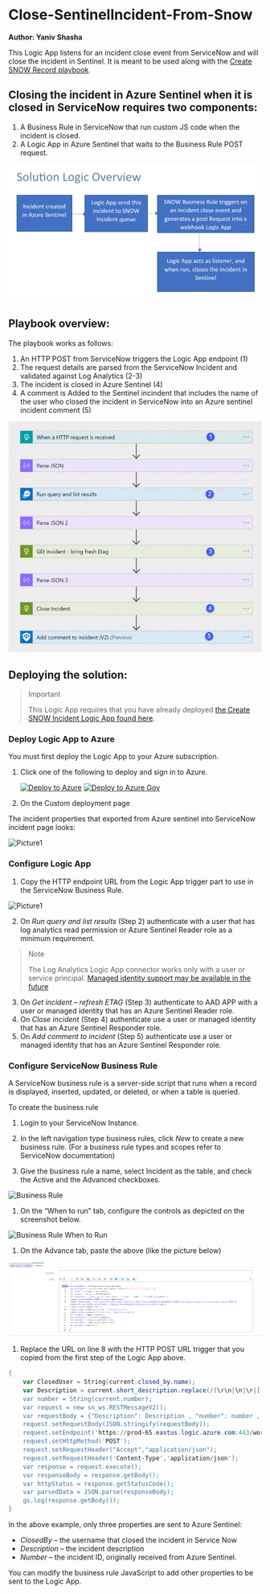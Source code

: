 #  Close-SentinelIncident-From-Snow

**Author: Yaniv Shasha**

This Logic App listens for an incident close event from ServiceNow and will close the incident in Sentinel. It is meant to be used along with the [Create SNOW Record playbook](https://github.com/Azure/Azure-Sentinel/tree/master/Playbooks/Create-SNOW-record).

## Closing the incident in Azure Sentinel when it is closed in ServiceNow requires two components:

1.	A Business Rule in ServiceNow that run custom JS code when the incident is closed.
2.	A Logic App in Azure Sentinel that waits to the Business Rule POST request.

 ![Solution Overview](./Graphics/logic-overview.gif)


## Playbook overview:

The playbook works as follows:

1.	An HTTP POST from ServiceNow triggers the Logic App endpoint (1)
2.	The request details are parsed from the ServiceNow Incident and validated against Log Analytics (2-3) 
3.	The incident is closed in Azure Sentinel (4)
4.	A comment is Added to the Sentinel incindent that includes the name of the user who closed the incident in ServiceNow into an Azure sentinel incident comment (5) 

 ![Logic App steps](./Graphics/playbook2_numbers.GIF)

## Deploying the solution:

> Important
> 
> This Logic App requires that you have already deployed [the Create SNOW Incident Logic App found here](https://github.com/Azure/Azure-Sentinel/tree/master/Playbooks/Create-SNOW-record).
> 

### Deploy Logic App to Azure

You must first deploy the Logic App to your Azure subscription.

1. Click one of the following to deploy and sign in to Azure.
   
   [![Deploy to Azure](https://aka.ms/deploytoazurebutton)](https://portal.azure.com/#create/Microsoft.Template/uri/https%3A%2F%2Fraw.githubusercontent.com%2FAzure%2FAzure-Sentinel%2Fmaster%2FPlaybooks%2FClose-SentinelIncident-fromSNOW%2Fazuredeploy.json)
   [![Deploy to Azure Gov](https://aka.ms/deploytoazuregovbutton)](https://portal.azure.us/#create/Microsoft.Template/uri/https%3A%2F%2Fraw.githubusercontent.com%2FAzure%2FAzure-Sentinel%2Fmaster%2FPlaybooks%2FClose-SentinelIncident-fromSNOW%2Fazuredeploy.json)

2. On the Custom deployment page

The incident properties that exported from Azure sentinel into ServiceNow incident page looks:

![Picture1](./Graphics/SNOW-Incident-View_visual.GIF)

### Configure Logic App

1.	Copy the HTTP endpoint URL from the Logic App trigger part to use in the ServiceNow Business Rule.

![Picture1](./Graphics/http_trigger.GIF)

2.	On *Run query and list results* (Step 2) authenticate with a user that has log analytics read permission or Azure Sentinel Reader role as a minimum requirement.

> Note
> 
> The Log Analytics Logic App connector works only with a user or service principal. [Managed identity support may be available in the future](https://techcommunity.microsoft.com/t5/integrations-on-azure/azure-logic-apps-authenticate-with-managed-identity-for-azure-ad/ba-p/2066254)

3.	On *Get incident – refresh ETAG* (Step 3) authenticate to AAD APP with a user or managed identity that has an Azure Sentinel Reader role.
4.	On *Close incident* (Step 4) authenticate use a user or managed identity that has an Azure Sentinel Responder role. 
5.	On *Add comment to incident* (Step 5) authenticate use a user or managed identity that has an Azure Sentinel Responder role.


### Configure ServiceNow Business Rule

A ServiceNow business rule is a server-side script that runs when a record is displayed, inserted, updated, or deleted, or when a table is queried.

To create the business rule

1. Login to your ServiceNow Instance.
1. In the left navigation type business rules, click *New* to create a new business rule.
      (For a business rule types and scopes refer to ServiceNow documentation)

1. Give the business rule a name, select Incident as the table, and check the Active and the Advanced checkboxes.

![Business Rule](/graphics/business_rule.gif)

1. On the “When to run” tab, configure the controls as depicted on the screenshot below.

![Business Rule When to Run](/Graphics/business_rule_when.gif)


1. On the Advance tab, paste the above (like the picture below)

![Advanced tab](./Graphics/advancedjs.gif) 

1. Replace the URL on line 8 with the HTTP POST URL trigger that you copied from the first step of the Logic App above.
 
```powershell
{
    var ClosedUser = String(current.closed_by.name);
    var Description = current.short_description.replace(/(\r\n|\n|\r|['"])/gm,", ");
    var number = String(current.number);
    var request = new sn_ws.RESTMessageV2();
    var requestBody = {"Description": Description , "number": number ,  "ClosedBy":ClosedUser };
    request.setRequestBody(JSON.stringify(requestBody));
    request.setEndpoint('https://prod-65.eastus.logic.azure.com:443/workflows/<guid>/triggers/manual/paths/invoke?api-version=2016-10-01&sp=%2Ftriggers%2Fmanual%2Frun&sv=1.0&sig=gv1HMcDt8DanJmOe3UvG22uyU_nere4rTQF8XnInYog');
    request.setHttpMethod('POST');
    request.setRequestHeader("Accept","application/json");
    request.setRequestHeader('Content-Type','application/json');
    var response = request.execute();
    var responseBody = response.getBody();
    var httpStatus = response.getStatusCode();
    var parsedData = JSON.parse(responseBody);
    gs.log(response.getBody());
}
```

In the above example, only three properties are sent to Azure Sentinel:

- *ClosedBy* – the username that closed the incident in Service Now
- *Description* – the incident description
- *Number* – the incident ID, originally received from Azure Sentinel.

You can modify the business rule JavaScript to add other properties to be sent to the Logic App.